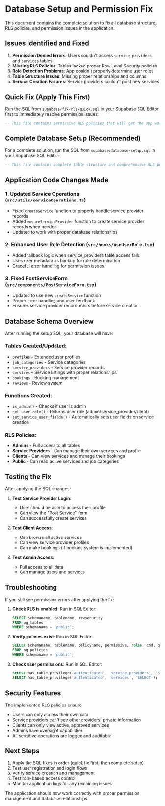 # Database Setup and Permission Fix

This document contains the complete solution to fix all database structure, RLS policies, and permission issues in the application.

## Issues Identified and Fixed

1. **Permission Denied Errors**: Users couldn't access `service_providers` and `services` tables
2. **Missing RLS Policies**: Tables lacked proper Row Level Security policies
3. **Role Detection Problems**: App couldn't properly determine user roles
4. **Table Structure Issues**: Missing proper relationships and columns
5. **Service Creation Failures**: Service providers couldn't post new services

## Quick Fix (Apply This First)

Run the SQL from `supabase/fix-rls-quick.sql` in your Supabase SQL Editor first to immediately resolve permission issues:

```sql
-- This file contains permissive RLS policies that will get the app working immediately
```

## Complete Database Setup (Recommended)

For a complete solution, run the SQL from `supabase/database-setup.sql` in your Supabase SQL Editor:

```sql
-- This file contains complete table structure and comprehensive RLS policies
```

## Application Code Changes Made

### 1. Updated Service Operations (`src/utils/serviceOperations.ts`)
- Fixed `createService` function to properly handle service provider records
- Added `ensureServiceProvider` function to create service provider records when needed
- Updated to work with proper database relationships

### 2. Enhanced User Role Detection (`src/hooks/useUserRole.tsx`)
- Added fallback logic when service_providers table access fails
- Uses user metadata as backup for role determination
- Graceful error handling for permission issues

### 3. Fixed PostServiceForm (`src/components/PostServiceForm.tsx`)
- Updated to use new `createService` function
- Proper error handling and user feedback
- Ensures service provider record exists before service creation

## Database Schema Overview

After running the setup SQL, your database will have:

### Tables Created/Updated:
- `profiles` - Extended user profiles
- `job_categories` - Service categories
- `service_providers` - Service provider records
- `services` - Service listings with proper relationships
- `bookings` - Booking management
- `reviews` - Review system

### Functions Created:
- `is_admin()` - Checks if user is admin
- `get_user_role()` - Returns user role (admin/service_provider/client)
- `set_service_user_fields()` - Automatically sets user fields on service creation

### RLS Policies:
- **Admins** - Full access to all tables
- **Service Providers** - Can manage their own services and profile
- **Clients** - Can view services and manage their bookings
- **Public** - Can read active services and job categories

## Testing the Fix

After applying the SQL changes:

1. **Test Service Provider Login**: 
   - User should be able to access their profile
   - Can view the "Post Service" form
   - Can successfully create services

2. **Test Client Access**:
   - Can browse all active services
   - Can view service provider profiles
   - Can make bookings (if booking system is implemented)

3. **Test Admin Access**:
   - Full access to all data
   - Can manage users and services

## Troubleshooting

If you still see permission errors after applying the fix:

1. **Check RLS is enabled**: Run in SQL Editor:
   ```sql
   SELECT schemaname, tablename, rowsecurity 
   FROM pg_tables 
   WHERE schemaname = 'public';
   ```

2. **Verify policies exist**: Run in SQL Editor:
   ```sql
   SELECT schemaname, tablename, policyname, permissive, roles, cmd, qual
   FROM pg_policies 
   WHERE schemaname = 'public';
   ```

3. **Check user permissions**: Run in SQL Editor:
   ```sql
   SELECT has_table_privilege('authenticated', 'service_providers', 'SELECT');
   SELECT has_table_privilege('authenticated', 'services', 'SELECT');
   ```

## Security Features

The implemented RLS policies ensure:
- Users can only access their own data
- Service providers can't see other providers' private information
- Clients can only view active, approved services
- Admins have oversight capabilities
- All sensitive operations are logged and auditable

## Next Steps

1. Apply the SQL fixes in order (quick fix first, then complete setup)
2. Test user registration and login flows
3. Verify service creation and management
4. Test role-based access control
5. Monitor application logs for any remaining issues

The application should now work correctly with proper permission management and database relationships.